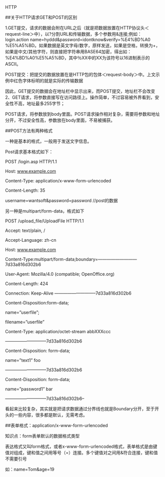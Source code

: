 
HTTP

##关于HTTP请求GET和POST的区别

1.GET提交，请求的数据会附在URL之后（就是把数据放置在HTTP协议头＜request-line＞中），以?分割URL和传输数据，多个参数用&连接;例如：login.action name=hyddd&password=idontknow&verify=%E4%BD%A0 %E5%A5%BD。如果数据是英文字母/数字，原样发送，如果是空格，转换为+，如果是中文/其他字符，则直接把字符串用BASE64加密，得出如： %E4%BD%A0%E5%A5%BD，其中％XX中的XX为该符号以16进制表示的ASCII。

 POST提交：把提交的数据放置在是HTTP包的包体＜request-body＞中。上文示例中红色字体标明的就是实际的传输数据

 因此，GET提交的数据会在地址栏中显示出来，而POST提交，地址栏不会改变
2、GET请求，将参数直接写在访问路径上。操作简单，不过容易被外界看到，安全性不高，地址最多255字节；

POST请求，将参数放到body里面。POST请求操作相对复杂，需要将参数和地址分开，不过安全性高，参数放在body里面，不易被捕获。

##POST方法有两种格式

一种是基本的格式，一般用于发送文字信息。

Post请求基本格式如下：

POST /login.asp HTTP/1.1

Host: www.example.com

Content-Type: application/x-www-form-urlencoded

Content-Length: 35

username=wantsoft&password=password //post的数据

另一种是multipart/form-data，格式如下

POST /upload_file/UploadFile HTTP/1.1

Accept: text/plain, /

Accept-Language: zh-cn

Host: www.example.com

Content-Type:multipart/form-data;boundary=—————————7d33a816d302b6

User-Agent: Mozilla/4.0 (compatible; OpenOffice.org)

Content-Length: 424

Connection: Keep-Alive —————————–7d33a816d302b6

Content-Disposition:form-data;

name=”userfile”;

filename=”userfile”

Content-Type: application/octet-stream abbXXXccc

—————————–7d33a816d302b6

Content-Disposition: form-data;

name=”text1” foo

—————————–7d33a816d302b6

Content-Disposition: form-data;

name=”password1” bar

—————————–7d33a816d302b6–

看起来比较复杂，其实就是把请求数据通过分界线也就是Boundary分开，至于开头的一些内容，很多都是默认，无需考虑。


##表单格式：application/x-www-form-urlencoded

知识点：form表单默认的数据格式类型

表达格式又叫form格式，或者x-www-form-urlencoded格式，表单格式是由键值对组成，键和值之间用等号（=）连接。多个键值对之间用&符合连接，键和值不需要引号

如：name=Tom&age=19
